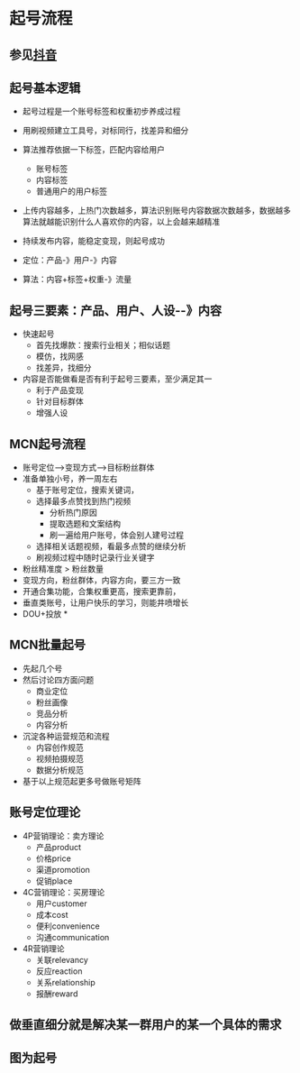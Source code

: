 # 起号流程

## 参见[抖音](https://www.douyin.com/user/MS4wLjABAAAA2_E66cECNaFoO_yltVdyhczm20LSimQ5M7ba_M_KzvM)

## 起号基本逻辑
* 起号过程是一个账号标签和权重初步养成过程

* 用刷视频建立工具号，对标同行，找差异和细分
* 算法推荐依据一下标签，匹配内容给用户
  * 账号标签
  * 内容标签
  * 普通用户的用户标签
* 上传内容越多，上热门次数越多，算法识别账号内容数据次数越多，数据越多算法就越能识别什么人喜欢你的内容，以上会越来越精准
* 持续发布内容，能稳定变现，则起号成功
* 定位：产品-》用户-》内容
* 算法：内容+标签+权重-》流量

## 起号三要素：产品、用户、人设--》内容
* 快速起号
  * 首先找爆款：搜索行业相关；相似话题
  * 模仿，找网感
  * 找差异，找细分
* 内容是否能做看是否有利于起号三要素，至少满足其一
  * 利于产品变现
  * 针对目标群体
  * 增强人设
 ## MCN起号流程
* 账号定位-->变现方式-->目标粉丝群体
* 准备单独小号，养一周左右
  * 基于账号定位，搜索关键词，
  * 选择最多点赞找到热门视频
    * 分析热门原因
    * 提取选题和文案结构
    * 刷一遍给用户账号，体会别人建号过程
  * 选择相关话题视频，看最多点赞的继续分析
  * 刷视频过程中随时记录行业关键字
* 粉丝精准度 > 粉丝数量 
* 变现方向，粉丝群体，内容方向，要三方一致
* 开通合集功能，合集权重更高，搜索更靠前，
* 垂直类账号，让用户快乐的学习，则能井喷增长
* DOU+投放
  * 
## MCN批量起号
* 先起几个号
* 然后讨论四方面问题
  * 商业定位
  * 粉丝画像
  * 竞品分析
  * 内容分析
* 沉淀各种运营规范和流程
  * 内容创作规范
  * 视频拍摄规范
  * 数据分析规范
* 基于以上规范起更多号做账号矩阵

## 账号定位理论
* 4P营销理论：卖方理论
  * 产品product
  * 价格price
  * 渠道promotion
  * 促销place
* 4C营销理论：买房理论
  * 用户customer
  * 成本cost
  * 便利convenience
  * 沟通communication
* 4R营销理论
  * 关联relevancy
  * 反应reaction
  * 关系relationship
  * 报酬reward

## 做垂直细分就是解决某一群用户的某一个具体的需求

## 图为起号
